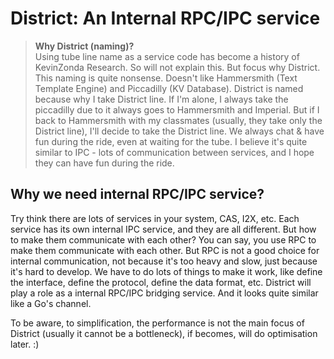 # District: An Internal RPC/IPC service

> **Why District (naming)?**  
> Using tube line name as a service code has become a history of KevinZonda Research. So will not explain this. But focus why District.
> This naming is quite nonsense. Doesn't like Hammersmith (Text Template Engine) and Piccadilly (KV Database). District is named because why I take District line. If I'm alone, I always take the piccadilly due to it always goes to Hammersmith and Imperial. But if I back to Hammersmith with my classmates (usually, they take only the District line), I'll decide to take the District line. We always chat & have fun during the ride, even at waiting for the tube. I believe it's quite similar to IPC - lots of communication between services, and I hope they can have fun during the ride.

## Why we need internal RPC/IPC service?

Try think there are lots of services in your system, CAS, I2X, etc. Each service has its own internal IPC service, and they are all different. But how to make them communicate with each other? You can say, you use RPC to make them communicate with each other. But RPC is not a good choice for internal communication, not because it's too heavy and slow, just because it's hard to develop. We have to do lots of things to make it work, like define the interface, define the protocol, define the data format, etc. District will play a role as a internal RPC/IPC bridging service. And it looks quite similar like a Go's channel.

To be aware, to simplification, the performance is not the main focus of District (usually it cannot be a bottleneck), if becomes, will do optimisation later. :)